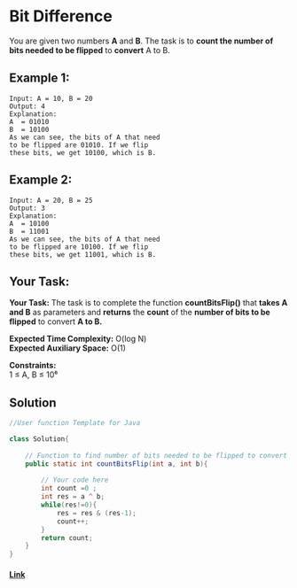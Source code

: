 
# Bit Difference

You are given two numbers **A** and **B**. The task is to **count the number of bits needed to be flipped** to **convert** A to B.

## Example 1:

```
Input: A = 10, B = 20
Output: 4
Explanation:
A  = 01010
B  = 10100
As we can see, the bits of A that need 
to be flipped are 01010. If we flip 
these bits, we get 10100, which is B.
```

## Example 2:

```
Input: A = 20, B = 25
Output: 3
Explanation:
A  = 10100
B  = 11001
As we can see, the bits of A that need 
to be flipped are 10100. If we flip 
these bits, we get 11001, which is B.
```

## Your Task:
**Your Task:** The task is to complete the function **countBitsFlip()** that **takes A and B** as parameters and **returns** the **count** of the **number of bits to be flipped** to convert **A to B.**

**Expected Time Complexity:** O(log N)  
**Expected Auxiliary Space:** O(1)

**Constraints:**  
1 ≤ A, B ≤ 10⁶

## Solution
```java
//User function Template for Java

class Solution{
    
    // Function to find number of bits needed to be flipped to convert A to B
    public static int countBitsFlip(int a, int b){
        
        // Your code here
        int count =0 ;
        int res = a ^ b;
        while(res!=0){
            res = res & (res-1);
            count++;
        }
        return count;
    }
}
```

#### [Link](https://practice.geeksforgeeks.org/problems/bit-difference-1587115620/1/?track=DSASP-BitMagic&batchId=154)
